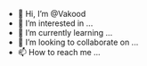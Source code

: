 <img class="all-time-badge tip" title="" src="/badge/user/018cdfc6-4a5a-4143-85ca-be7fd26c5859.svg" data-original-title="Total time coded since Jan 6 2024">

- 👋 Hi, I’m @Vakood
- 👀 I’m interested in ...
- 🌱 I’m currently learning ...
- 💞️ I’m looking to collaborate on ...
- 📫 How to reach me ...

